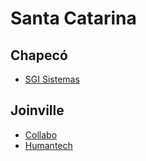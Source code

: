 # Santa Catarina

## Chapecó
* [SGI Sistemas](http://www.sgisistemas.com.br/)

## Joinville
* [Collabo](https://www.collabo.com.br/)
* [Humantech](https://www.humantech.com.br/)
